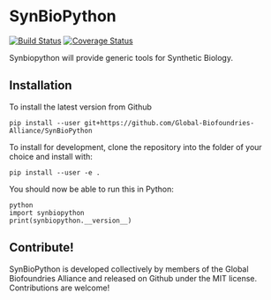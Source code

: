 # SynBioPython

[![Build Status](https://travis-ci.org/Global-Biofoundries-Alliance/SynBioPython.svg?branch=master)](https://travis-ci.org/Global-Biofoundries-Alliance/SynBioPython)
[![Coverage Status](https://coveralls.io/repos/github/Global-Biofoundries-Alliance/SynBioPython/badge.svg?branch=master)](https://coveralls.io/github/Global-Biofoundries-Alliance/SynBioPython?branch=master)

Synbiopython will provide generic tools for Synthetic Biology.

Installation
------------

To install the latest version from Github

```
pip install --user git+https://github.com/Global-Biofoundries-Alliance/SynBioPython
```

To install for development, clone the repository into the folder of your choice and install with:

```
pip install --user -e .
```

You should now be able to run this in Python:

```
python
import synbiopython
print(synbiopython.__version__)
```

Contribute!
-----------

SynBioPython is developed collectively by members of the Global Biofoundries
Alliance and released on Github under the MIT license. Contributions are welcome!
